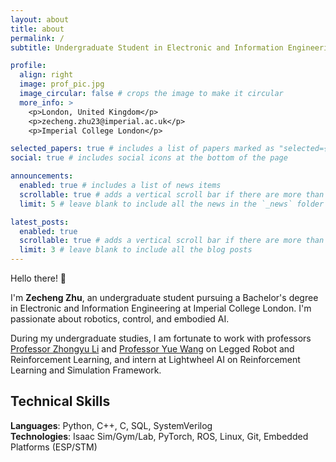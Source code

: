 ```yaml
---
layout: about
title: about
permalink: /
subtitle: Undergraduate Student in Electronic and Information Engineering at Imperial College London

profile:
  align: right
  image: prof_pic.jpg
  image_circular: false # crops the image to make it circular
  more_info: >
    <p>London, United Kingdom</p>
    <p>zecheng.zhu23@imperial.ac.uk</p>
    <p>Imperial College London</p>

selected_papers: true # includes a list of papers marked as "selected={true}"
social: true # includes social icons at the bottom of the page

announcements:
  enabled: true # includes a list of news items
  scrollable: true # adds a vertical scroll bar if there are more than 3 news items
  limit: 5 # leave blank to include all the news in the `_news` folder

latest_posts:
  enabled: true
  scrollable: true # adds a vertical scroll bar if there are more than 3 new posts items
  limit: 3 # leave blank to include all the blog posts
---
```


Hello there! 👋

I'm **Zecheng Zhu**, an undergraduate student pursuing a Bachelor's degree in Electronic and Information Engineering at Imperial College London. I'm passionate about robotics, control, and embodied AI.

During my undergraduate studies, I am fortunate to work with professors [Professor Zhongyu Li](https://zyliatzju.github.io/) and [Professor Yue Wang](https://ywang-zju.github.io/) on Legged Robot and Reinforcement Learning, and intern at Lightwheel AI on Reinforcement Learning and Simulation Framework.



## Technical Skills

**Languages**: Python, C++, C, SQL, SystemVerilog  
**Technologies**: Isaac Sim/Gym/Lab, PyTorch, ROS, Linux, Git, Embedded Platforms (ESP/STM)


